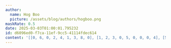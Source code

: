 ```yaml
---
author:
  name: Hog Boo
  picture: /assets/blog/authors/hogboo.png
maskRate: 0.5
date: 2025-03-03T01:00:01.795232
id: d6096ed0-f7ca-11ef-9cc5-41114fdec614
content: '[[0, 6, 0, 2, 4, 1, 3, 8, 0], [1, 2, 3, 0, 5, 0, 0, 0, 4], [5, 8, 4, 6, 3, 9, 0, 2, 7], [0, 1, 0, 3, 9, 4, 0, 0, 0], [0, 0, 9, 0, 0, 8, 2, 3, 0], [0, 7, 0, 5, 0, 2, 0, 1, 9], [0, 0, 0, 4, 0, 3, 0, 6, 0], [8, 0, 0, 0, 0, 6, 0, 7, 0], [2, 0, 0, 0, 0, 5, 0, 4, 0]]'
---
```

